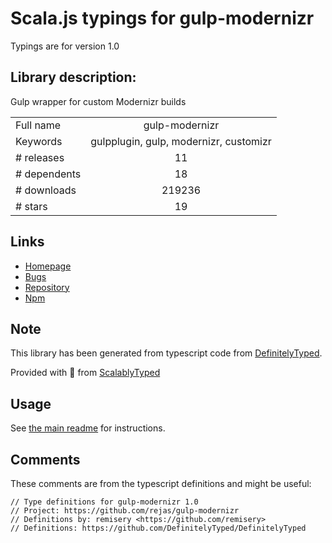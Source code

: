 
# Scala.js typings for gulp-modernizr

Typings are for version 1.0

## Library description:
Gulp wrapper for custom Modernizr builds

|                    |                 |
| ------------------ | :-------------: |
| Full name          | gulp-modernizr |
| Keywords           | gulpplugin, gulp, modernizr, customizr |
| # releases         | 11 |
| # dependents       | 18 |
| # downloads        | 219236 |
| # stars            | 19 |

## Links
- [Homepage](https://github.com/rejas/gulp-modernizr#readme)
- [Bugs](https://github.com/rejas/gulp-modernizr/issues)
- [Repository](https://github.com/rejas/gulp-modernizr)
- [Npm](https://www.npmjs.com/package/gulp-modernizr)
    


## Note
This library has been generated from typescript code from [DefinitelyTyped](https://definitelytyped.org).

Provided with :purple_heart: from [ScalablyTyped](https://github.com/oyvindberg/ScalablyTyped)

## Usage
See [the main readme](../../readme.md) for instructions.

## Comments

These comments are from the typescript definitions and might be useful:
```
// Type definitions for gulp-modernizr 1.0
// Project: https://github.com/rejas/gulp-modernizr
// Definitions by: remisery <https://github.com/remisery>
// Definitions: https://github.com/DefinitelyTyped/DefinitelyTyped

```

